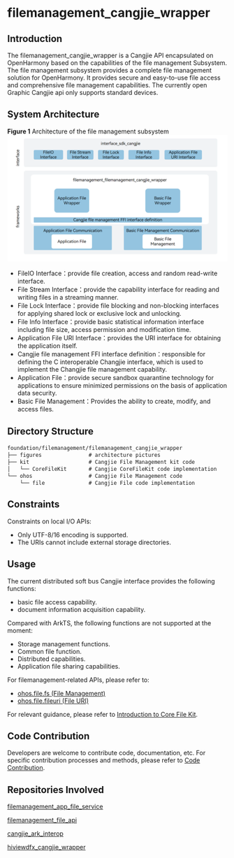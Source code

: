 # filemanagement_cangjie_wrapper

## Introduction

The filemanagement_cangjie_wrapper is a Cangjie API encapsulated on OpenHarmony based on the capabilities of the file management Subsystem. The file management subsystem provides a complete file management solution for OpenHarmony. It provides secure and easy-to-use file access and comprehensive file management capabilities. The currently open Graphic Cangjie api only supports standard devices.

## System Architecture

**Figure 1** Architecture of the file management subsystem
![filemanagement_cangjie_wrapper architecture](figures/filemanagement_cangjie_wrapper_architecture_en.png)

- FileIO Interface：provide file creation, access and random read-write interface.
- File Stream Interface：provide the capability interface for reading and writing files in a streaming manner.
- File Lock Interface：provide file blocking and non-blocking interfaces for applying shared lock or exclusive lock and unlocking.
- File Info Interface：provide basic statistical information interface including file size, access permission and modification time.
- Application File URI Interface：provides the URI interface for obtaining the application itself.
- Cangjie file management FFI interface definition：responsible for defining the C interoperable Changjie interface, which is used to implement the Changjie file management capability.
- Application File：provide secure sandbox quarantine technology for applications to ensure minimized permissions on the basis of application data security.
- Basic File Management：Provides the ability to create, modify, and access files.

## Directory Structure

```
foundation/filemanagement/filemanagement_cangjie_wrapper
├── figures               # architecture pictures
├── kit                   # Cangjie File Management kit code
│   └── CoreFileKit       # Cangjie CoreFileKit code implementation
└── ohos                  # Cangjie File Management code
    └── file              # Cangjie File code implementation
```

## Constraints

Constraints on local I/O APIs:

-   Only UTF-8/16 encoding is supported.
-   The URIs cannot include external storage directories.

## Usage

The current distributed soft bus Cangjie interface provides the following functions:

- basic file access capability.
- document information acquisition capability.

Compared with ArkTS, the following functions are not supported at the moment:

- Storage management functions.
- Common file function.
- Distributed capabilities.
- Application file sharing capabilities.

For filemanagement-related APIs, please refer to:

-   [ohos.file.fs (File Management)](https://gitcode.com/openharmony-sig/arkcompiler_cangjie_ark_interop/blob/master/doc/API_Reference/source_en/apis/CoreFileKit/cj-apis-file_fs.md)
-   [ohos.file.fileuri (File URI)](https://gitcode.com/openharmony-sig/arkcompiler_cangjie_ark_interop/blob/master/doc/API_Reference/source_en/apis/CoreFileKit/cj-apis-file_fileuri.md)

For relevant guidance, please refer to [Introduction to Core File Kit](https://gitcode.com/openharmony-sig/arkcompiler_cangjie_ark_interop/blob/master/doc/Dev_Guide/source_en/file-management/cj-core-file-kit-intro.md).

## Code Contribution

Developers are welcome to contribute code, documentation, etc. For specific contribution processes and methods, please refer to [Code Contribution](https://gitcode.com/openharmony/docs/blob/master/en/contribute/code-contribution.md).

## Repositories Involved

[filemanagement_app_file_service](https://gitee.com/openharmony/filemanagement_app_file_service)

[filemanagement_file_api](https://gitee.com/openharmony/filemanagement_file_api)

[cangjie_ark_interop](https://gitcode.com/openharmony-sig/arkcompiler_cangjie_ark_interop/blob/master/README.md)

[hiviewdfx_cangjie_wrapper](https://gitcode.com/openharmony-sig/hiviewdfx_hiviewdfx_cangjie_wrapper/blob/master/README.md)

